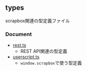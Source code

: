 ## types

scrapbox関連の型定義ファイル

### Document

- [rest.ts](https://doc.deno.land/https://raw.githubusercontent.com/scrapbox-jp/types/0.3.2/rest.ts)
  - REST API関連の型定義
- [userscript.ts](https://doc.deno.land/https://raw.githubusercontent.com/scrapbox-jp/types/0.3.2/userscript.ts)
  - `window.scrapbox`で使う型定義
